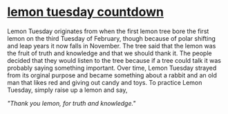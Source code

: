 
# [lemon tuesday countdown](http://cheezgi.com/lemon/)

Lemon Tuesday originates from when the first lemon tree bore the first lemon on
the third Tuesday of February, though because of polar shifting and leap years
it now falls in November. The tree said that the lemon was the fruit of truth
and knowledge and that we should thank it. The people decided that they would
listen to the tree because if a tree could talk it was probably saying something
important. Over time, Lemon Tuesday strayed from its orginal purpose and became
something about a rabbit and an old man that likes red and giving out candy and
toys. To practice Lemon Tuesday, simply raise up a lemon and say,

*"Thank you lemon, for truth and knowledge."*

